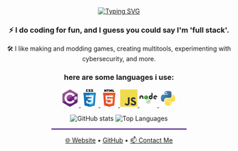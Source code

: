 <!-- README.md -->
<div align="center">

<!-- Typing SVG Title -->
<a href="https://git.io/typing-svg">
  <img src="https://readme-typing-svg.herokuapp.com?font=Fira+Code&size=36&pause=1000&color=9B5DE5&center=true&vCenter=true&width=500&lines=hi%2C+i'm+Pxsl;" alt="Typing SVG" />
</a>

<!-- Description -->
<h3>⚡ I do coding for fun, and I guess you could say I'm 'full stack'.</h3>
<p>🛠️ I like making and modding games, creating multitools, experimenting with cybersecurity, and more.</p>

<h3 align="center">here are some languages i use:</h3>  
<p align="center">  
  <a href="https://www.w3schools.com/cs/" target="_blank" rel="noreferrer">  
    <img src="https://raw.githubusercontent.com/devicons/devicon/master/icons/csharp/csharp-original.svg" alt="csharp" width="40" height="40"/>  
  </a>  
  <a href="https://www.w3schools.com/css/" target="_blank" rel="noreferrer">  
    <img src="https://raw.githubusercontent.com/devicons/devicon/master/icons/css3/css3-original-wordmark.svg" alt="css3" width="40" height="40"/>  
  </a>  
  <a href="https://www.w3.org/html/" target="_blank" rel="noreferrer">  
    <img src="https://raw.githubusercontent.com/devicons/devicon/master/icons/html5/html5-original-wordmark.svg" alt="html5" width="40" height="40"/>  
  </a>  
  <a href="https://developer.mozilla.org/en-US/docs/Web/JavaScript" target="_blank" rel="noreferrer">  
    <img src="https://raw.githubusercontent.com/devicons/devicon/master/icons/javascript/javascript-original.svg" alt="javascript" width="40" height="40"/>  
  </a>  
  <a href="https://nodejs.org" target="_blank" rel="noreferrer">  
    <img src="https://raw.githubusercontent.com/devicons/devicon/master/icons/nodejs/nodejs-original-wordmark.svg" alt="nodejs" width="40" height="40"/>  
  </a>  
  <a href="https://www.python.org" target="_blank" rel="noreferrer">  
    <img src="https://raw.githubusercontent.com/devicons/devicon/master/icons/python/python-original.svg" alt="python" width="40" height="40"/>  
  </a>  
</p>  

<!-- GitHub Stats -->
<img src="https://github-readme-stats.vercel.app/api?username=PxslGames&show_icons=true&theme=material-palenight" alt="GitHub stats" />

<!-- Top Langs -->
<img src="https://github-readme-stats.vercel.app/api/top-langs/?username=PxslGames&layout=compact&theme=material-palenight" alt="Top Languages" />

<!-- Divider -->
<hr style="width:60%; border:1px solid #9B5DE5;">

<!-- Optional: Links -->
<p>
  <a href="https://pxsl.dev">🌐 Website</a> •
  <a href="https://github.com/PxslGames">GitHub</a> •
  <a href="https://discord.gg/9QDjPsE7bQ">📫 Contact Me</a>
</p>

</div>
